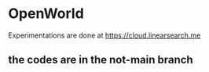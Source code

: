 # OpenWorld
Experimentations are done at https://cloud.linearsearch.me

## the codes are in the not-main branch
